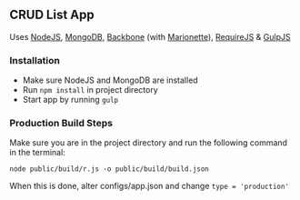 ## CRUD List App

Uses [NodeJS](http://nodejs.org/), [MongoDB](http://www.mongodb.org/), [Backbone](http://backbonejs.org/) (with [Marionette](http://marionettejs.com/)), [RequireJS](http://requirejs.org/) & [GulpJS](http://gulpjs.com/)

### Installation

* Make sure NodeJS and MongoDB are installed
* Run `npm install` in project directory
* Start app by running `gulp`

### Production Build Steps

Make sure you are in the project directory and run the following command in the terminal:

    node public/build/r.js -o public/build/build.json

When this is done, alter configs/app.json and change `type = 'production'`